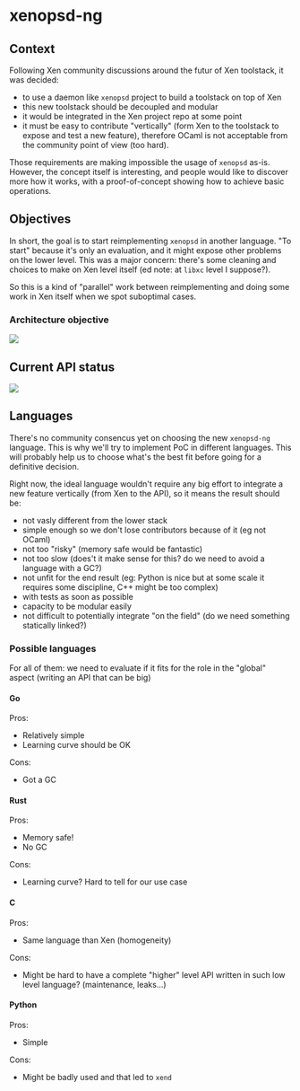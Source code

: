 # xenopsd-ng

## Context

Following Xen community discussions around the futur of Xen toolstack, it was decided:

* to use a daemon like `xenopsd` project to build a toolstack on top of Xen
* this new toolstack should be decoupled and modular
* it would be integrated in the Xen project repo at some point
* it must be easy to contribute "vertically" (form Xen to the toolstack to expose and test a new feature), therefore OCaml is not acceptable from the community point of view (too hard).

Those requirements are making impossible the usage of `xenopsd` as-is. However, the concept itself is interesting, and people would like to discover more how it works, with a proof-of-concept showing how to achieve basic operations.

## Objectives

In short, the goal is to start reimplementing `xenopsd` in another language. "To start" because it's only an evaluation, and it might expose other problems on the lower level. This was a major concern: there's some cleaning and choices to make on Xen level itself (ed note: at `libxc` level I suppose?).

So this is a kind of "parallel" work between reimplementing and doing some work in Xen itself when we spot suboptimal cases.

### Architecture objective

![](https://nextcloud.vates.fr/index.php/apps/files_sharing/publicpreview/nFDMDjbCakT5FYi?x=1280&y=989&a=true&file=xennew.png)

## Current API status

![](https://nextcloud.vates.fr/index.php/apps/files_sharing/publicpreview/woNa6xPnfKL6oSx?x=1280&y=952&a=true&file=xentoolstack.png)

## Languages

There's no community consencus yet on choosing the new `xenopsd-ng` language. This is why we'll try to implement PoC in different languages. This will probably help us to choose what's the best fit before going for a definitive decision.

Right now, the ideal language wouldn't require any big effort to integrate a new feature vertically (from Xen to the API), so it means the result should be:
* not vasly different from the lower stack
* simple enough so we don't lose contributors because of it (eg not OCaml)
* not too "risky" (memory safe would be fantastic)
* not too slow (does't it make sense for this? do we need to avoid a language with a GC?)
* not unfit for the end result (eg: Python is nice but at some scale it requires some discipline, C++ might be too complex)
* with tests as soon as possible
* capacity to be modular easily
* not difficult to potentially integrate "on the field" (do we need something statically linked?)

### Possible languages

For all of them: we need to evaluate if it fits for the role in the "global" aspect (writing an API that can be big)

#### Go

Pros:
+ Relatively simple
+ Learning curve should be OK

Cons:
- Got a GC

#### Rust

Pros:
+ Memory safe!
+ No GC

Cons:
- Learning curve? Hard to tell for our use case

#### C

Pros:
+ Same language than Xen (homogeneity)

Cons:
- Might be hard to have a complete "higher" level API written in such low level language? (maintenance, leaks…)

#### Python

Pros:
+ Simple

Cons:
- Might be badly used and that led to `xend`